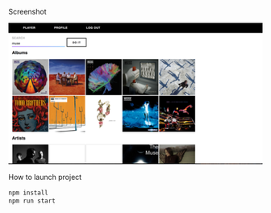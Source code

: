 Screenshot

![Screenshot](https://github.com/Walkeryr/mcsplayer/blob/master/screenshot.png)

How to launch project

    npm install
    npm run start

